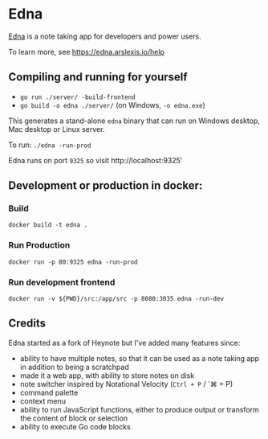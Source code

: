 # Edna

[Edna](https://edna.arslexis.io) is a note taking app for developers and power users.

To learn more, see https://edna.arslexis.io/help

## Compiling and running for yourself

* `go run ./server/ -build-frontend`
* `go build -o edna ./server/` (on Windows, `-o edna.exe`)

This generates a stand-alone `edna` binary that can run on Windows desktop, Mac desktop or Linux server.

To run: `./edna -run-prod`

Edna runs on port `9325` so visit http://localhost:9325'

## Development or production in docker:

### Build
```
docker build -t edna .
```
### Run Production
```
docker run -p 80:9325 edna -run-prod
```

### Run development frontend
```
docker run -v ${PWD}/src:/app/src -p 8080:3035 edna -run-dev
```


## Credits

Edna started as a fork of Heynote but I've added many features since:
* ability to have multiple notes, so that it can be used as a note taking app in addition to being a scratchpad
* made it a web app, with ability to store notes on disk
* note switcher inspired by Notational Velocity (`Ctrl + P` / `⌘ + P)
* command palette
* context menu
* ability to run JavaScript functions, either to produce output or transform the content of block or selection
* ability to execute Go code blocks
